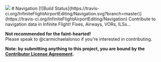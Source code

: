 <img src="https://raw.githubusercontent.com/InfiniteFlightAirportEditing/Airports/master/ifae-banner.png" />
# Navigation  [![Build Status](https://travis-ci.org/InfiniteFlightAirportEditing/Navigation.svg?branch=master)](https://travis-ci.org/InfiniteFlightAirportEditing/Navigation)
Contribute to navigation data in Infinite Flight! Fixes, Airways, VORs, ILSs...

**Not recommended for the faint-hearted!**<br>
Please speak to @carmichaelalonso if you're interested in contributing.

<strong>Note: by submitting anything to this project, you are bound by the <a href="https://github.com/InfiniteFlightAirportEditing/Airports/blob/master/CONTRIBUTOR%20LICENSE">Contributor License Agreement</a>.</strong>
